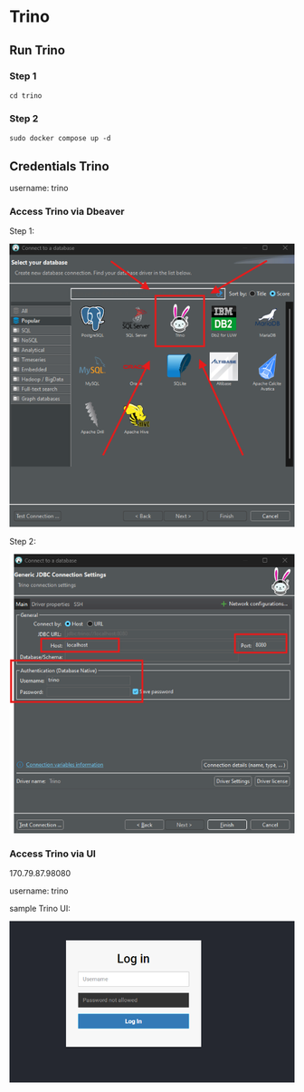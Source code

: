 # Trino

## Run Trino
### Step 1
```
cd trino
```
### Step 2
```
sudo docker compose up -d
```

## Credentials Trino
username: trino


### Access Trino via Dbeaver
Step 1: 

![image](./assets/trino-connect-dbeaver-1.png)

Step 2:

![image](./assets/trino-connect-dbeaver-2.png)

### Access Trino via UI
170.79.87.98080

username: trino 

sample Trino UI:

![image](./assets/trino-ui.png)
